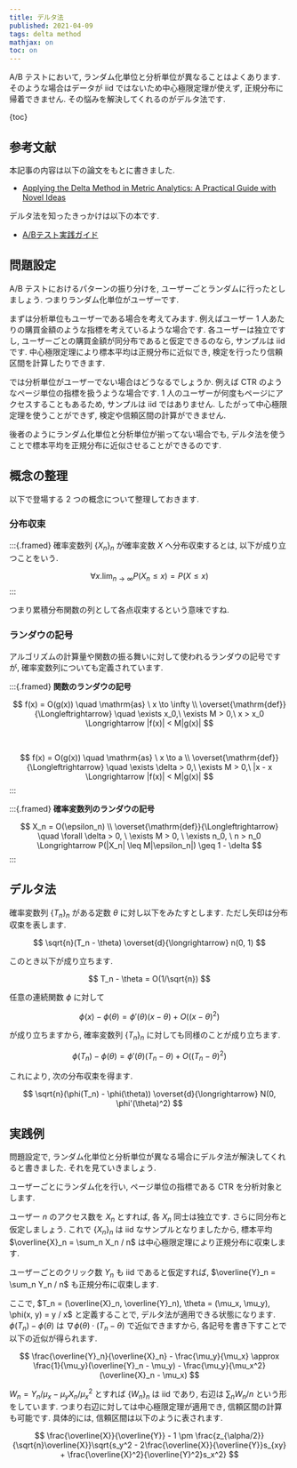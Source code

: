```yaml
---
title: デルタ法
published: 2021-04-09
tags: delta method
mathjax: on
toc: on
---
```


A/B テストにおいて, ランダム化単位と分析単位が異なることはよくあります. そのような場合はデータが iid ではないため中心極限定理が使えず, 正規分布に帰着できません. その悩みを解決してくれるのがデルタ法です.

<!--more-->

{toc}

## 参考文献

本記事の内容は以下の論文をもとに書きました.

- [Applying the Delta Method in Metric Analytics: A Practical Guide with Novel Ideas](https://arxiv.org/pdf/1803.06336.pdf)

デルタ法を知ったきっかけは以下の本です.

- [A/Bテスト実践ガイド](https://www.kadokawa.co.jp/product/302101000901/)

## 問題設定
A/B テストにおけるパターンの振り分けを, ユーザーごとランダムに行ったとしましょう. つまりランダム化単位がユーザーです.

まずは分析単位もユーザーである場合を考えてみます. 例えばユーザー 1 人あたりの購買金額のような指標を考えているような場合です. 各ユーザーは独立ですし, ユーザーごとの購買金額が同分布であると仮定できるのなら, サンプルは iid です. 中心極限定理により標本平均は正規分布に近似でき, 検定を行ったり信頼区間を計算したりできます.

では分析単位がユーザーでない場合はどうなるでしょうか. 例えば CTR のようなページ単位の指標を扱うような場合です. 1 人のユーザーが何度もページにアクセスすることもあるため, サンプルは iid ではありません. したがって中心極限定理を使うことができず, 検定や信頼区間の計算ができません.

後者のようにランダム化単位と分析単位が揃ってない場合でも, デルタ法を使うことで標本平均を正規分布に近似させることができるのです.

## 概念の整理
以下で登場する 2 つの概念について整理しておきます.

### 分布収束
:::{.framed}
確率変数列 $\{X_n\}_n$ が確率変数 $X$ へ分布収束するとは, 以下が成り立つことをいう.

$$
\forall x. \lim_{n \to \infty} P(X_n \leq x) = P(X \leq x)
$$
:::

つまり累積分布関数の列として各点収束するという意味ですね.

### ランダウの記号
アルゴリズムの計算量や関数の振る舞いに対して使われるランダウの記号ですが, 確率変数列についても定義されています.

:::{.framed}
**関数のランダウの記号**

$$
f(x) = O(g(x)) \quad \mathrm{as} \ x \to \infty \\
\overset{\mathrm{def}}{\Longleftrightarrow} \quad \exists x_0,\ \exists M > 0,\ x > x_0 \Longrightarrow |f(x)| < M|g(x)|
$$

<br />

$$
f(x) = O(g(x)) \quad \mathrm{as} \ x \to a \\
\overset{\mathrm{def}}{\Longleftrightarrow} \quad \exists \delta > 0,\ \exists M > 0,\ |x - x \Longrightarrow |f(x)| < M|g(x)|
$$
:::

:::{.framed}
**確率変数列のランダウの記号**

$$
X_n = O(\epsilon_n) \\
\overset{\mathrm{def}}{\Longleftrightarrow} \quad \forall \delta > 0, \ \exists M > 0, \ \exists n_0, \ n > n_0 \Longrightarrow P(|X_n| \leq M|\epsilon_n|) \geq 1 - \delta
$$
:::

## デルタ法
確率変数列 $\{T_n\}_n$ がある定数 $\theta$ に対し以下をみたすとします. ただし矢印は分布収束を表します.

$$
\sqrt{n}(T_n - \theta) \overset{d}{\longrightarrow} n(0, 1)
$$

このとき以下が成り立ちます.

$$
T_n - \theta = O(1/\sqrt{n})
$$

任意の連続関数 $\phi$ に対して

$$
\phi(x) - \phi(\theta) = \phi'(\theta)(x - \theta) + O((x - \theta)^2)
$$

が成り立ちますから, 確率変数列 $\{T_n\}_n$ に対しても同様のことが成り立ちます.

$$
\phi(T_n) - \phi(\theta) = \phi'(\theta)(T_n - \theta) + O((T_n - \theta)^2)
$$

これにより, 次の分布収束を得ます.

$$
\sqrt{n}(\phi(T_n) - \phi(\theta)) \overset{d}{\longrightarrow} N(0, \phi'(\theta)^2)
$$

## 実践例

問題設定で, ランダム化単位と分析単位が異なる場合にデルタ法が解決してくれると書きました. それを見ていきましょう.

ユーザーごとにランダム化を行い, ページ単位の指標である CTR を分析対象とします.

ユーザー $n$ のアクセス数を $X_n$ とすれば, 各 $X_n$ 同士は独立です. さらに同分布と仮定しましょう. これで $\{X_n\}_n$ は iid なサンプルとなりましたから, 標本平均 $\overline{X}_n = \sum_n X_n / n$ は中心極限定理により正規分布に収束します.

ユーザーごとのクリック数 $Y_n$ も iid であると仮定すれば, $\overline{Y}_n = \sum_n Y_n / n$ も正規分布に収束します.

ここで, $T_n = (\overline{X}_n, \overline{Y}_n), \theta = (\mu_x, \mu_y), \phi(x, y) = y / x$ と定義することで, デルタ法が適用できる状態になります. $\phi(T_n) - \phi(\theta)$ は $\nabla\phi(\theta) \cdot (T_n - \theta)$ で近似できますから, 各記号を書き下すことで以下の近似が得られます.

$$
\frac{\overline{Y}_n}{\overline{X}_n} - \frac{\mu_y}{\mu_x}
\approx \frac{1}{\mu_y}(\overline{Y}_n - \mu_y) - \frac{\mu_y}{\mu_x^2}(\overline{X}_n - \mu_x)
$$

$W_n = Y_n / \mu_x - \mu_yX_n/\mu_x^2$ とすれば $\{W_n\}_n$ は iid であり, 右辺は $\sum_n W_n / n$ という形をしています. つまり右辺に対しては中心極限定理が適用でき, 信頼区間の計算も可能です. 具体的には, 信頼区間は以下のように表されます.

$$
\frac{\overline{X}}{\overline{Y}} - 1 \pm \frac{z_{\alpha/2}}{\sqrt{n}\overline{X}}\sqrt{s_y^2 - 2\frac{\overline{X}}{\overline{Y}}s_{xy} + \frac{\overline{X}^2}{\overline{Y}^2}s_x^2}
$$
